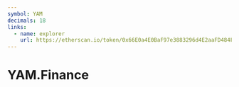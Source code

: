```yaml
---
symbol: YAM
decimals: 18
links:
  - name: explorer
    url: https://etherscan.io/token/0x66E0a4E0BaF97e3883296d4E2aaFD484FE8Cd783
---
```


# YAM.Finance
